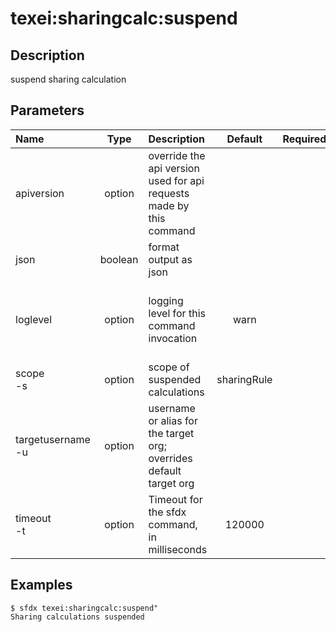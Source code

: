 <!-- This file has been generated with command 'sfdx hardis:doc:plugin:generate'. Please do not update it manually or it may be overwritten -->
# texei:sharingcalc:suspend

## Description

suspend sharing calculation

## Parameters

|Name|Type|Description|Default|Required|Options|
|:---|:--:|:----------|:-----:|:------:|:-----:|
|apiversion|option|override the api version used for api requests made by this command||||
|json|boolean|format output as json||||
|loglevel|option|logging level for this command invocation|warn||trace<br/>debug<br/>info<br/>warn<br/>error<br/>fatal|
|scope<br/>-s|option|scope of suspended calculations|sharingRule||sharingRule<br/>groupMembership|
|targetusername<br/>-u|option|username or alias for the target org; overrides default target org||||
|timeout<br/>-t|option|Timeout for the sfdx command, in milliseconds|120000|||

## Examples

```shell
$ sfdx texei:sharingcalc:suspend" 
Sharing calculations suspended

```



